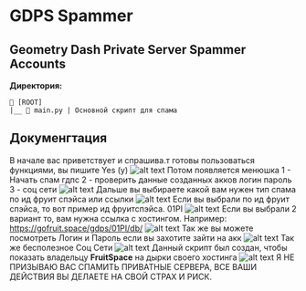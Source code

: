 # GDPS Spammer
## Geometry Dash Private Server Spammer Accounts
**Директория:**
```
📁 [ROOT]
|__ 📁 main.py | Основной скрипт для спама
```

## Докуменгтация
В начале вас приветствует и спрашива.т готовы пользоваться функциями, вы пишите Yes (y)
![alt text](https://media.discordapp.net/attachments/1148664308465676321/1148684564424835173/image.png?width=1325&height=662)
Потом появляется менюшка 1 - Начать спам гдпс 2 - проверить данные созданных акков логин пароль 3 - соц сети
![alt text](https://media.discordapp.net/attachments/1148664308465676321/1148684614538375298/image.png?width=1440&height=470)
Дальше вы выбираете какой вам нужен тип спама по ид фруит спэйса или ссылки
![alt text](https://media.discordapp.net/attachments/1148664308465676321/1148684662995157083/image.png?width=1440&height=406)
Если вы выбрали по ид фруит спэйса, то вот пример ид фруитспэйса. 01PI
![alt text](https://media.discordapp.net/attachments/1148664308465676321/1148684742464651305/image.png?width=1440&height=278)
Если вы выбрали 2 вариант то, вам нужна ссылка с хостингом. Например: https://gofruit.space/gdps/01PI/db/
![alt text](https://media.discordapp.net/attachments/1148664308465676321/1148684812916363305/image.png?width=1440&height=370)
Так же вы можете посмотреть Логин и Пароль если вы захотите зайти на акк
![alt text](https://media.discordapp.net/attachments/1148664308465676321/1148684917199347782/image.png?width=345&height=75)
Так же бесполезное Соц Сети
![alt text](https://media.discordapp.net/attachments/1148664308465676321/1148685039098404874/image.png?width=1440&height=316)
Данный скрипт был создан, чтобы показать владельцу **FruitSpace** на дырки своего хостинга
![alt text](https://media.discordapp.net/attachments/1147277143924027483/1148672749154349096/image.png?width=1440&height=595)
Я НЕ ПРИЗЫВАЮ ВАС СПАМИТЬ ПРИВАТНЫЕ СЕРВЕРА, ВСЕ ВАШИ ДЕЙСТВИЯ ВЫ ДЕЛАЕТЕ НА СВОЙ СТРАХ И РИСК.
